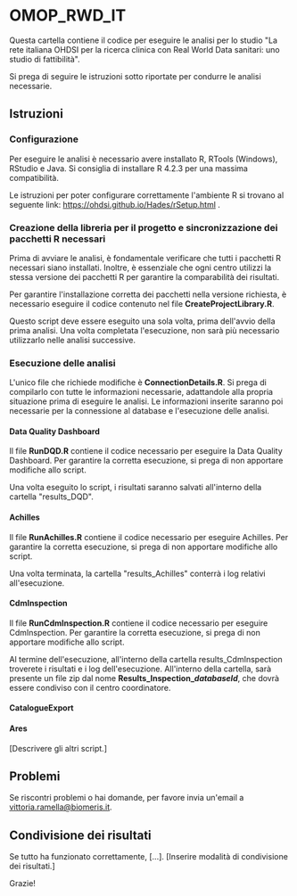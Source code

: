 
# OMOP_RWD_IT

Questa cartella contiene il codice per eseguire le analisi per lo studio "La rete italiana OHDSI per la ricerca clinica con Real World Data sanitari: uno studio di fattibilità". 

Si prega di seguire le istruzioni sotto riportate per condurre le analisi necessarie.

## Istruzioni

### Configurazione

Per eseguire le analisi è necessario avere installato R, RTools (Windows), RStudio e Java. Si consiglia di installare R 4.2.3 per una massima compatibilità.

Le istruzioni per poter configurare correttamente l'ambiente R si trovano al seguente link: https://ohdsi.github.io/Hades/rSetup.html .

### Creazione della libreria per il progetto e sincronizzazione dei pacchetti R necessari

Prima di avviare le analisi, è fondamentale verificare che tutti i pacchetti R necessari siano installati. Inoltre, è essenziale che ogni centro utilizzi la stessa versione dei pacchetti R per garantire la comparabilità dei risultati.

Per garantire l'installazione corretta dei pacchetti nella versione richiesta, è necessario eseguire il codice contenuto nel file **CreateProjectLibrary.R**. 

Questo script deve essere eseguito una sola volta, prima dell'avvio della prima analisi. Una volta completata l'esecuzione, non sarà più necessario utilizzarlo nelle analisi successive.

### Esecuzione delle analisi

L'unico file che richiede modifiche è **ConnectionDetails.R**. Si prega di compilarlo con tutte le informazioni necessarie, adattandole alla propria situazione prima di eseguire le analisi. Le informazioni inserite saranno poi necessarie per la connessione al database e l'esecuzione delle analisi.

#### Data Quality Dashboard
Il file **RunDQD.R** contiene il codice necessario per eseguire la Data Quality Dashboard. Per garantire la corretta esecuzione, si prega di non apportare modifiche allo script.

Una volta eseguito lo script, i risultati saranno salvati all'interno della cartella "results_DQD".

#### Achilles
Il file **RunAchilles.R** contiene il codice necessario per eseguire Achilles. Per garantire la corretta esecuzione, si prega di non apportare modifiche allo script.

Una volta terminata, la cartella "results_Achilles" conterrà i log relativi all'esecuzione.

#### CdmInspection
Il file **RunCdmInspection.R** contiene il codice necessario per eseguire CdmInspection. Per garantire la corretta esecuzione, si prega di non apportare modifiche allo script.

Al termine dell'esecuzione, all'interno della cartella results_CdmInspection troverete i risultati e i log dell'esecuzione. All'interno della cartella, sarà presente un file zip dal nome **Results_Inspection_*databaseId***, che dovrà essere condiviso con il centro coordinatore.

#### CatalogueExport

#### Ares

[Descrivere gli altri script.]

## Problemi

Se riscontri problemi o hai domande, per favore invia un'email a vittoria.ramella@biomeris.it.

## Condivisione dei risultati

Se tutto ha funzionato correttamente, [...].
[Inserire modalità di condivisione dei risultati.]

Grazie!
